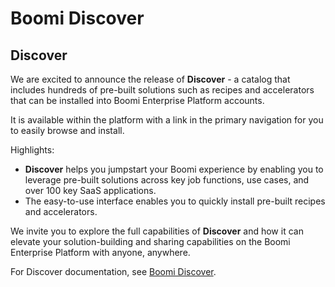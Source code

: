 # Boomi Discover 

<head>
  <meta name="guidename" content="Release Notes"/>
  <meta name="context" content="GUID-f4e5ecd3-0360-4efb-b932-617588e1f3d4"/>
</head>

## Discover

We are excited to announce the release of **Discover** - a catalog that includes hundreds of pre-built solutions such as recipes and accelerators that can be installed into Boomi Enterprise Platform accounts.

It is available within the platform with a link in the primary navigation for you to easily browse and install.

Highlights:
- **Discover** helps you jumpstart your Boomi experience by enabling you to leverage pre-built solutions across key job functions, use cases, and over 100 key SaaS applications.
- The easy-to-use interface enables you to quickly install pre-built recipes and accelerators.

We invite you to explore the full capabilities of **Discover** and how it can elevate your solution-building and sharing capabilities on the Boomi Enterprise Platform with anyone, anywhere.

For Discover documentation, see [Boomi Discover](/docs/Atomsphere/Platform/atm-Boomi_Discover.md).